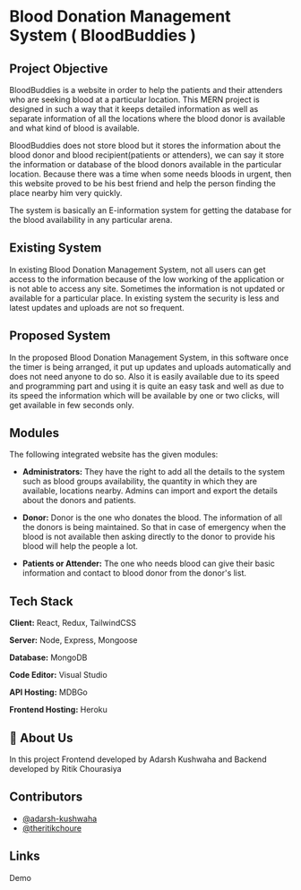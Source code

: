 
# Blood Donation Management System ( BloodBuddies )

## Project Objective

BloodBuddies is a website in order to help the patients and their attenders who are seeking blood at a particular location. This MERN project is designed in such a way that it keeps detailed information as well as separate information of all the locations where the blood donor is available and what kind of blood is available.


BloodBuddies does not store blood but it stores the information about the blood donor and blood recipient(patients or attenders), we can say it store the information or database of the blood donors available in the particular location. Because there was a time when some needs bloods in urgent, then this website proved to be his best friend and help the person finding the place nearby him very quickly.

The system is basically an E-information system for getting the database for the blood availability in any particular arena.

## Existing System

In existing Blood Donation Management System, not all users can get access to the information because of the low working of the application or is not able to access any site. Sometimes the information is not updated or available for a particular place. In existing system the security is less and latest updates and uploads are not so frequent.

## Proposed System

In the proposed Blood Donation Management System, in this software once the timer is being arranged, it put up updates and uploads automatically and does not need anyone to do so. Also it is easily available due to its speed and programming part and using it is quite an easy task and well as due to its speed the information which will be available by one or two clicks, will get available in few seconds only.


## Modules

The following integrated website has the given modules:

- **Administrators:** They have the right to add all the details to the system such as blood groups availability, the quantity in which they are available, locations nearby. Admins can import and export the details about the donors and patients.

- **Donor:** Donor is the one who donates the blood. The information of all the donors is being maintained. So that in case of emergency when the blood is not available then asking directly to the donor to provide his blood will help the people a lot.

- **Patients or Attender:** The one who needs blood can give their basic information and contact to blood donor from the donor's list. 


## Tech Stack

**Client:** React, Redux, TailwindCSS

**Server:** Node, Express, Mongoose

**Database:** MongoDB

**Code Editor:** Visual Studio

**API Hosting:** MDBGo

**Frontend Hosting:** Heroku


## 🚀 About Us
In this project Frontend developed by Adarsh Kushwaha and Backend developed by Ritik Chourasiya


## Contributors

- [@adarsh-kushwaha](https://github.com/adarsh-kushwaha)
- [@theritikchoure](https://github.com/theritikchoure)

## Links

Demo
